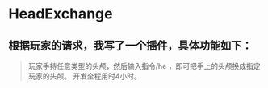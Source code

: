 # HeadExchange
## 根据玩家的请求，我写了一个插件，具体功能如下：
> 玩家手持任意类型的头颅，然后输入指令/he <name>，即可把手上的头颅换成指定玩家的头颅。
开发全程用时4小时。
